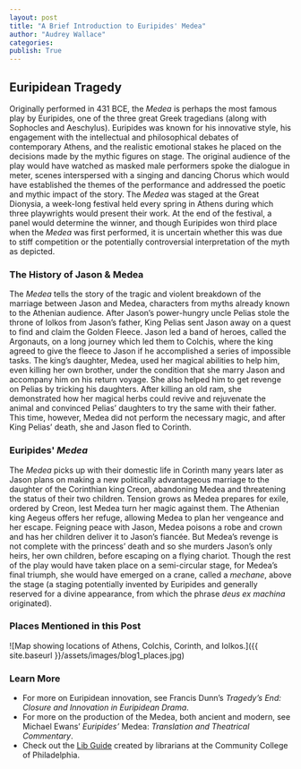 ```yaml
---
layout: post
title: "A Brief Introduction to Euripides' Medea"
author: "Audrey Wallace"
categories: 
publish: True
---
```


## Euripidean Tragedy

Originally performed in 431 BCE, the *Medea* is perhaps the most famous play by Euripides, one of the three great Greek tragedians (along with Sophocles and Aeschylus). Euripides was known for his innovative style, his engagement with the intellectual and philosophical debates of contemporary Athens, and the realistic emotional stakes he placed on the decisions made by the mythic figures on stage. The original audience of the play would have watched as masked male performers spoke the dialogue in meter, scenes interspersed with a singing and dancing Chorus which would have established the themes of the performance and addressed the poetic and mythic impact of the story. The *Medea* was staged at the Great Dionysia, a week-long festival held every spring in Athens during which three playwrights would present their work. At the end of the festival, a panel would determine the winner, and though Euripides won third place when the *Medea* was first performed, it is uncertain whether this was due to stiff competition or the potentially controversial interpretation of the myth as depicted. 

### The History of Jason & Medea

The *Medea* tells the story of the tragic and violent breakdown of the marriage between Jason and Medea, characters from myths already known to the Athenian audience. After Jason’s power-hungry uncle Pelias stole the throne of Iolkos from Jason’s father, King Pelias sent Jason away on a quest to find and claim the Golden Fleece. Jason led a band of heroes, called the Argonauts, on a long journey which led them to Colchis, where the king agreed to give the fleece to Jason if he accomplished a series of impossible tasks. The king’s daughter, Medea, used her magical abilities to help him, even killing her own brother, under the condition that she marry Jason and accompany him on his return voyage. She also helped him to get revenge on Pelias by tricking his daughters. After killing an old ram, she demonstrated how her magical herbs could revive and rejuvenate the animal and convinced Pelias’ daughters to try the same with their father. This time, however, Medea did not perform the necessary magic, and after King Pelias’ death, she and Jason fled to Corinth.

### Euripides' *Medea*

The *Medea* picks up with their domestic life in Corinth many years later as Jason plans on making a new politically advantageous marriage to the daughter of the Corinthian king Creon, abandoning Medea and threatening the status of their two children. Tension grows as Medea prepares for exile, ordered by Creon, lest Medea turn her magic against them. The Athenian king Aegeus offers her refuge, allowing Medea to plan her vengeance and her escape. Feigning peace with Jason, Medea poisons a robe and crown and has her children deliver it to Jason’s fiancée. But Medea’s revenge is not complete with the princess’ death and so she murders Jason’s only heirs, her own children, before escaping on a flying chariot. Though the rest of the play would have taken place on a semi-circular stage, for Medea’s final triumph, she would have emerged on a crane, called a *mechane*, above the stage (a staging potentially invented by Euripides and generally reserved for a divine appearance, from which the phrase *deus ex machina* originated).

### Places Mentioned in this Post

![Map showing locations of Athens, Colchis, Corinth, and Iolkos.]({{ site.baseurl }}/assets/images/blog1_places.jpg)

### Learn More

-	For more on Euripidean innovation, see Francis Dunn’s *Tragedy’s End: Closure and Innovation in Euripidean Drama*.
-	For more on the production of the Medea, both ancient and modern, see Michael Ewans’ *Euripides’* Medea: *Translation and Theatrical Commentary*.
-	Check out the [Lib Guide](https://libguides.ccp.edu/c.php?g=1275271&p=9356203 "link to lib guide") created by librarians at the Community College of Philadelphia.

